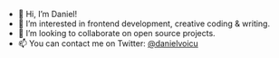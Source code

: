 - 👋 Hi, I’m Daniel!
- 👀 I’m interested in frontend development, creative coding & writing.
- 💞️ I’m looking to collaborate on open source projects.
- 📫 You can contact me on Twitter: [@danielvoicu](https://twitter.com/danielvoicu)

<!---
danielvoicu/danielvoicu is a ✨ special ✨ repository because its `README.md` (this file) appears on your GitHub profile.
You can click the Preview link to take a look at your changes.
--->
